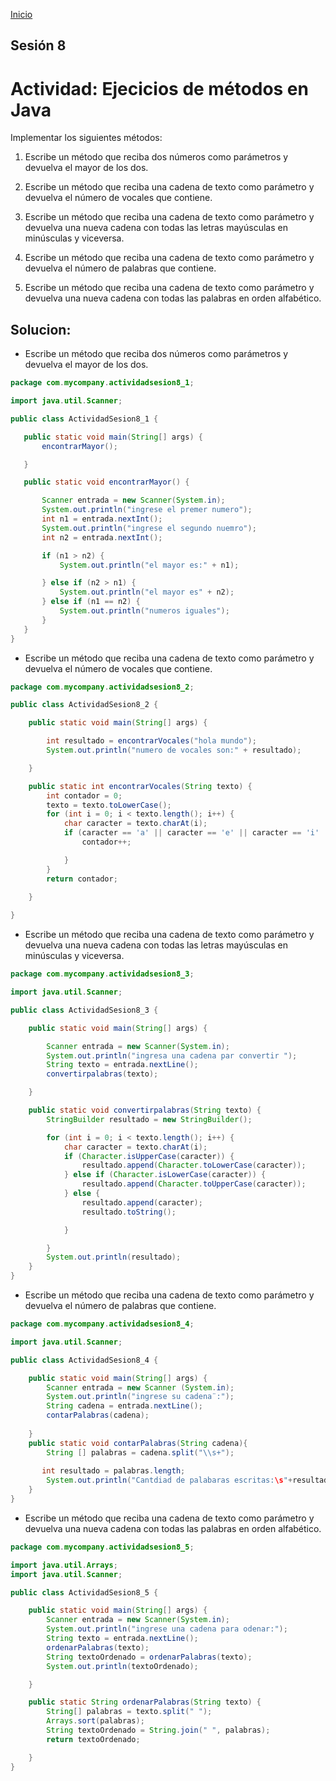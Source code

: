 <!-- No borrar o modificar -->
[Inicio](./index.md)

## Sesión 8 


<!-- Su documentación aquí -->
# Actividad: Ejecicios de métodos en Java

Implementar los siguientes métodos:

1. Escribe un método que reciba dos números como parámetros y devuelva el mayor de los dos.

2. Escribe un método que reciba una cadena de texto como parámetro y devuelva el número de vocales que contiene.

3. Escribe un método que reciba una cadena de texto como parámetro y devuelva una nueva cadena con todas las letras mayúsculas en minúsculas y viceversa.

4. Escribe un método que reciba una cadena de texto como parámetro y devuelva el número de palabras que contiene.

5. Escribe un método que reciba una cadena de texto como parámetro y devuelva una nueva cadena con todas las palabras en orden alfabético.


## Solucion:

- Escribe un método que reciba dos números como parámetros y devuelva el mayor de los dos.

 ```java
 package com.mycompany.actividadsesion8_1;

import java.util.Scanner;

public class ActividadSesion8_1 {

    public static void main(String[] args) {
        encontrarMayor();

    }

    public static void encontrarMayor() {

        Scanner entrada = new Scanner(System.in);
        System.out.println("ingrese el premer numero");
        int n1 = entrada.nextInt();
        System.out.println("ingrese el segundo nuemro");
        int n2 = entrada.nextInt();

        if (n1 > n2) {
            System.out.println("el mayor es:" + n1);

        } else if (n2 > n1) {
            System.out.println("el mayor es" + n2);
        } else if (n1 == n2) {
            System.out.println("numeros iguales");
        }
    }
}
```
- Escribe un método que reciba una cadena de texto como parámetro y devuelva el número de vocales que contiene.

```java 
package com.mycompany.actividadsesion8_2;

public class ActividadSesion8_2 {

    public static void main(String[] args) {

        int resultado = encontrarVocales("hola mundo");
        System.out.println("numero de vocales son:" + resultado);

    }

    public static int encontrarVocales(String texto) {
        int contador = 0;
        texto = texto.toLowerCase();
        for (int i = 0; i < texto.length(); i++) {
            char caracter = texto.charAt(i);
            if (caracter == 'a' || caracter == 'e' || caracter == 'i' || caracter == 'o' || caracter == 'u') {
                contador++;

            }
        }
        return contador;
        
    }

}
```
- Escribe un método que reciba una cadena de texto como parámetro y devuelva una nueva cadena con todas las letras mayúsculas en minúsculas y viceversa.

```java 
package com.mycompany.actividadsesion8_3;

import java.util.Scanner;

public class ActividadSesion8_3 {

    public static void main(String[] args) {

        Scanner entrada = new Scanner(System.in);
        System.out.println("ingresa una cadena par convertir ");
        String texto = entrada.nextLine();
        convertirpalabras(texto);

    }

    public static void convertirpalabras(String texto) {
        StringBuilder resultado = new StringBuilder();

        for (int i = 0; i < texto.length(); i++) {
            char caracter = texto.charAt(i);
            if (Character.isUpperCase(caracter)) {
                resultado.append(Character.toLowerCase(caracter));
            } else if (Character.isLowerCase(caracter)) {
                resultado.append(Character.toUpperCase(caracter));
            } else {
                resultado.append(caracter);
                resultado.toString();

            }

        }
        System.out.println(resultado);
    }
}
```
- Escribe un método que reciba una cadena de texto como parámetro y devuelva el número de palabras que contiene.

```java
package com.mycompany.actividadsesion8_4;

import java.util.Scanner;

public class ActividadSesion8_4 {

    public static void main(String[] args) {
        Scanner entrada = new Scanner (System.in);
        System.out.println("ingrese su cadena¨:");           
        String cadena = entrada.nextLine();
        contarPalabras(cadena);
        
    }
    public static void contarPalabras(String cadena){
        String [] palabras = cadena.split("\\s+");
        
       int resultado = palabras.length;
        System.out.println("Cantdiad de palabaras escritas:\s"+resultado);
    }
}
```
- Escribe un método que reciba una cadena de texto como parámetro y devuelva una nueva cadena con todas las palabras en orden alfabético.

```java 
package com.mycompany.actividadsesion8_5;

import java.util.Arrays;
import java.util.Scanner;

public class ActividadSesion8_5 {

    public static void main(String[] args) {
        Scanner entrada = new Scanner(System.in);
        System.out.println("ingrese una cadena para odenar:");
        String texto = entrada.nextLine();
        ordenarPalabras(texto);
        String textoOrdenado = ordenarPalabras(texto);
        System.out.println(textoOrdenado);

    }

    public static String ordenarPalabras(String texto) {
        String[] palabras = texto.split(" ");
        Arrays.sort(palabras);
        String textoOrdenado = String.join(" ", palabras);
        return textoOrdenado;

    }
}
```












